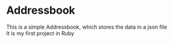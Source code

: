 # Addressbook
This is a simple Addressbook, which stores the data in a json file<br>It is my first project in Ruby